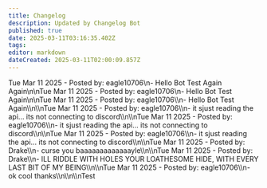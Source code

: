 ```yaml
---
title: Changelog
description: Updated by Changelog Bot
published: true
date: 2025-03-11T03:16:35.402Z
tags: 
editor: markdown
dateCreated: 2025-03-11T02:00:09.857Z
---
```


Tue Mar 11 2025 - Posted by: eagle10706\n- Hello Bot Test Again Again\n\nTue Mar 11 2025 - Posted by: eagle10706\\n- Hello Bot Test Again\\n\\nTue Mar 11 2025 - Posted by: eagle10706\\\\n- Hello Bot Test Again\\\\n\\\\nTue Mar 11 2025 - Posted by: eagle10706\\\\n- it sjust reading the api... its not connecting to discord\\\\n\\\\nTue Mar 11 2025 - Posted by: eagle10706\\\\n- it sjust reading the api... its not connecting to discord\\\\n\\\\nTue Mar 11 2025 - Posted by: eagle10706\\\\n- it sjust reading the api... its not connecting to discord\\\\n\\\\nTue Mar 11 2025 - Posted by: Drake\\\\n- curse you baaaaaaaaaaaaayle\\\\n\\\\nTue Mar 11 2025 - Posted by: Drake\\\\n- ILL RIDDLE WITH HOLES YOUR LOATHESOME HIDE, WITH EVERY LAST BIT OF MY BEING\\\\n\\\\nTue Mar 11 2025 - Posted by: eagle10706\\\\n- ok cool thanks\\\\n\\\\n\\\\nTest